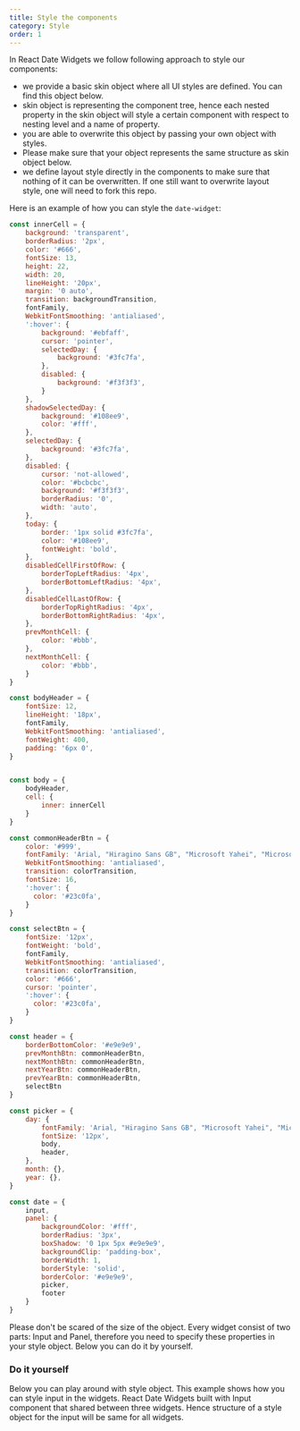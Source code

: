 ```yaml
---
title: Style the components
category: Style
order: 1
---
```


In React Date Widgets we follow following approach to style our components:

- we provide a basic skin object where all UI styles are defined. You can find this object below.
- skin object is representing the component tree, hence each nested property in the skin object will style a certain component with respect to nesting level and a name of property.
- you are able to overwrite this object by passing your own object with styles.
- Please make sure that your object represents the same structure as skin object below.
- we define layout style directly in the components to make sure that nothing of it can be overwritten. If one still want to overwrite layout style, one will need to fork this repo.



Here is an example of how you can style the `date-widget`:
```js
const innerCell = {
    background: 'transparent',
    borderRadius: '2px',
    color: '#666',
    fontSize: 13,
    height: 22,
    width: 20,
    lineHeight: '20px',
    margin: '0 auto',
    transition: backgroundTransition,
    fontFamily,
    WebkitFontSmoothing: 'antialiased',
    ':hover': {
        background: '#ebfaff',
        cursor: 'pointer',
        selectedDay: {
            background: '#3fc7fa',
        },
        disabled: {
            background: '#f3f3f3',
        }
    },
    shadowSelectedDay: {
        background: '#108ee9',
        color: '#fff',
    },
    selectedDay: {
        background: '#3fc7fa',
    },
    disabled: {
        cursor: 'not-allowed',
        color: '#bcbcbc',
        background: '#f3f3f3',
        borderRadius: '0',
        width: 'auto',
    },
    today: {
        border: '1px solid #3fc7fa',
        color: '#108ee9',
        fontWeight: 'bold',
    },
    disabledCellFirstOfRow: {
        borderTopLeftRadius: '4px',
        borderBottomLeftRadius: '4px',
    },
    disabledCellLastOfRow: {
        borderTopRightRadius: '4px',
        borderBottomRightRadius: '4px',
    },
    prevMonthCell: {
        color: '#bbb',
    },
    nextMonthCell: {
        color: '#bbb',
    }
}

const bodyHeader = {
    fontSize: 12,
    lineHeight: '18px',
    fontFamily,
    WebkitFontSmoothing: 'antialiased',
    fontWeight: 400,
    padding: '6px 0',
}


const body = {
    bodyHeader,
    cell: {
        inner: innerCell
    }
}

const commonHeaderBtn = {
    color: '#999',
    fontFamily: 'Arial, "Hiragino Sans GB", "Microsoft Yahei", "Microsoft Sans Serif", sans-serif',
    WebkitFontSmoothing: 'antialiased',
    transition: colorTransition,
    fontSize: 16,
    ':hover': {
      color: '#23c0fa',
    }
}

const selectBtn = {
    fontSize: '12px',
    fontWeight: 'bold',
    fontFamily,
    WebkitFontSmoothing: 'antialiased',
    transition: colorTransition,
    color: '#666',
    cursor: 'pointer',
    ':hover': {
      color: '#23c0fa',
    }
}

const header = {
    borderBottomColor: '#e9e9e9',
    prevMonthBtn: commonHeaderBtn,
    nextMonthBtn: commonHeaderBtn,
    nextYearBtn: commonHeaderBtn,
    prevYearBtn: commonHeaderBtn,
    selectBtn
}

const picker = {
    day: {
        fontFamily: 'Arial, "Hiragino Sans GB", "Microsoft Yahei", "Microsoft Sans Serif", "WenQuanYi Micro Hei", sans-serif',
        fontSize: '12px',
        body,
        header,
    },
    month: {},
    year: {},
}

const date = {
    input,
    panel: {
        backgroundColor: '#fff',
        borderRadius: '3px',
        boxShadow: '0 1px 5px #e9e9e9',
        backgroundClip: 'padding-box',
        borderWidth: 1,
        borderStyle: 'solid',
        borderColor: '#e9e9e9',
        picker,
        footer
    }
}
```

Please don't be scared of the size of the object. Every widget consist of two parts: Input and Panel, therefore you need to specify these properties in your style object.
Below you can do it by yourself.

### Do it yourself

Below you can play around with style object. This example shows how you can style input in the widgets. React Date Widgets built with Input component that shared between three widgets. Hence structure of a style object for the input will be same for all widgets.

<div id="input-style-api"></div>
<script>
  window.renderInputStyleExample('input-style-api')
  window.scrollTo(0, 0)
</script>
